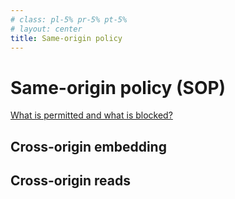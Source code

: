 ```yaml
---
# class: pl-5% pr-5% pt-5%
# layout: center
title: Same-origin policy
---
```

<h1>Same-origin policy (SOP)</h1>

<Transform scale="0.9">

[What is permitted and what is blocked?](https://web.dev/articles/same-origin-policy#what_is_permitted_and_what_is_blocked)

<div class="grid grid-cols-2 grid-gap-2">
  <div>
    <h2>Cross-origin embedding</h2>
    <CrossOriginImageEmbed />
    <CrossOriginVideoEmbed />
  </div>
  <div>
    <h2>Cross-origin reads</h2>
    <CrossOriginFetch />
  </div>
</div>

</Transform>

<!--
[Cross-origin network access](https://developer.mozilla.org/en-US/docs/Web/Security/Same-origin_policy#cross-origin_network_access):

- Cross-origin **writes** are typically **allowed**. Examples are links, redirects, and form submissions. Some HTTP requests require preflight.
- Cross-origin **embedding** is typically **allowed**.
- Cross-origin **reads** are typically **disallowed**, but read access is often leaked by embedding.

[10 Free to Use CORS Proxies](https://nordicapis.com/10-free-to-use-cors-proxies/)
-->
